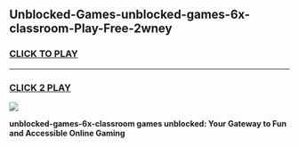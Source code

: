 
## Unblocked-Games-unblocked-games-6x-classroom-Play-Free-2wney
<h3>
<a href="https://premium76.site?title=unblocked-games-6x-classroom&ref=23A">CLICK TO PLAY</a></h3>
<hr>

<h3>
<a href="https://premium76.site?title=unblocked-games-6x-classroom&ref=23A">CLICK 2 PLAY</a>
  
</h3>

<a href="https://premium76.site?title=unblocked-games-6x-classroom&ref=23A"><img src="https://clearcache.store/games.png"></a>


**unblocked-games-6x-classroom games unblocked: Your Gateway to Fun and Accessible Online Gaming**

